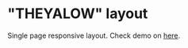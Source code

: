 # "THEYALOW" layout
Single page responsive layout.
Check demo on [here](https://olga-arkhipenko.github.io/theyalow-layout/).
